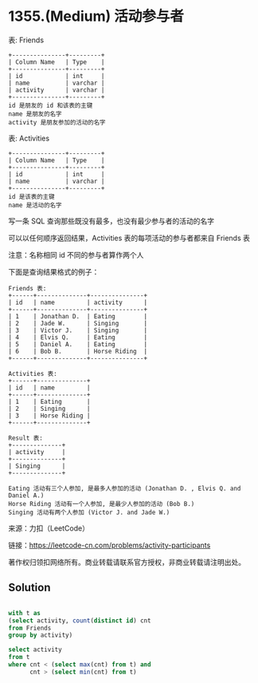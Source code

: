 # 1355.(Medium) 活动参与者

表: Friends
```
+---------------+---------+
| Column Name   | Type    |
+---------------+---------+
| id            | int     |
| name          | varchar |
| activity      | varchar |
+---------------+---------+
id 是朋友的 id 和该表的主键
name 是朋友的名字
activity 是朋友参加的活动的名字
```
表: Activities
```
+---------------+---------+
| Column Name   | Type    |
+---------------+---------+
| id            | int     |
| name          | varchar |
+---------------+---------+
id 是该表的主键
name 是活动的名字
```

写一条 SQL 查询那些既没有最多，也没有最少参与者的活动的名字

可以以任何顺序返回结果，Activities 表的每项活动的参与者都来自 Friends 表

注意：名称相同 id 不同的参与者算作两个人

下面是查询结果格式的例子：
```
Friends 表:
+------+--------------+---------------+
| id   | name         | activity      |
+------+--------------+---------------+
| 1    | Jonathan D.  | Eating        |
| 2    | Jade W.      | Singing       |
| 3    | Victor J.    | Singing       |
| 4    | Elvis Q.     | Eating        |
| 5    | Daniel A.    | Eating        |
| 6    | Bob B.       | Horse Riding  |
+------+--------------+---------------+

Activities 表:
+------+--------------+
| id   | name         |
+------+--------------+
| 1    | Eating       |
| 2    | Singing      |
| 3    | Horse Riding |
+------+--------------+

Result 表:
+--------------+
| activity     |
+--------------+
| Singing      |
+--------------+

Eating 活动有三个人参加, 是最多人参加的活动 (Jonathan D. , Elvis Q. and Daniel A.)
Horse Riding 活动有一个人参加, 是最少人参加的活动 (Bob B.)
Singing 活动有两个人参加 (Victor J. and Jade W.)
```

来源：力扣（LeetCode）

链接：https://leetcode-cn.com/problems/activity-participants 

著作权归领扣网络所有。商业转载请联系官方授权，非商业转载请注明出处。



## Solution 



```sql

with t as 
(select activity, count(distinct id) cnt
from Friends
group by activity)

select activity
from t
where cnt < (select max(cnt) from t) and 
      cnt > (select min(cnt) from t)

```